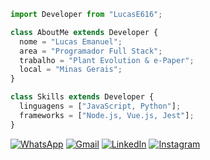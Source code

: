```js
import Developer from "LucasE616";

class AboutMe extends Developer {
  nome = "Lucas Emanuel";
  area = "Programador Full Stack";
  trabalho = "Plant Evolution & e-Paper";
  local = "Minas Gerais";
}

class Skills extends Developer {
  linguagens = ["JavaScript, Python"];
  frameworks = ["Node.js, Vue.js, Jest"];
}
```

<p align="left">
  <a href="https://wa.me/5538998130581" title="WhatsApp">
  <img src="https://img.shields.io/badge/-WhatsApp-25d366?style=flat-square&labelColor=25d366&logo=whatsapp&logoColor=white&link=API-DO-SEU-WHATSAPP" alt="WhatsApp"/></a>

  <a href="mailto:lucase616@gmail.com" title="Gmail">
  <img src="https://img.shields.io/badge/-Gmail-FF0000?style=flat-square&labelColor=FF0000&logo=gmail&logoColor=white&link=LINK-DO-SEU-GMAIL" alt="Gmail" /></a>

  <a href="https://www.linkedin.com/in/lucas-emanuel-santos-martins-105304242/" title="LinkedIn">
  <img src="https://img.shields.io/badge/-Linkedin-0e76a8?style=flat-square&logo=Linkedin&logoColor=white&link=LINK-DO-SEU-LINKEDIN" alt="LinkedIn"/></a>

  <a href="https://www.instagram.com/lucase616/" title="Instagram">
  <img src="https://img.shields.io/badge/-Instagram-DF0174?style=flat-square&labelColor=DF0174&logo=instagram&logoColor=white&link=LINK-DO-SEU-INSTAGRAM" alt="Instagram"/></a>
</p>

